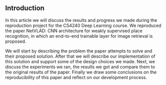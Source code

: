 
## Introduction

In this article we will discuss the results and progress we made during the reproduction project for the CS4240 Deep Learning course. We reproduced the paper NetVLAD: CNN architecture for weakly supervised place recognition, in which an end-to-end trainable layer for image retrieval is proposed.

We will start by describing the problem the paper attempts to solve and their proposed solution. After that we will describe our implementation of this solution and support some of the design choices we made. Next, we discuss the experiments we ran, the results we got and compare them to the original results of the paper. Finally we draw some conclusions on the reproducibility of this paper and reflect on our development process.
